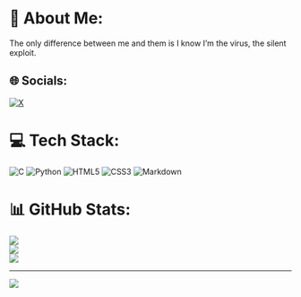 # 💫 About Me:
The only difference between me and them is I know I’m the virus, the silent exploit. 

## 🌐 Socials:
[![X](https://img.shields.io/badge/X-black.svg?logo=X&logoColor=white)](https://x.com/DexerTDP) 

# 💻 Tech Stack:
![C](https://img.shields.io/badge/c-%2300599C.svg?style=for-the-badge&logo=c&logoColor=white) ![Python](https://img.shields.io/badge/python-3670A0?style=for-the-badge&logo=python&logoColor=ffdd54) ![HTML5](https://img.shields.io/badge/html5-%23E34F26.svg?style=for-the-badge&logo=html5&logoColor=white) ![CSS3](https://img.shields.io/badge/css3-%231572B6.svg?style=for-the-badge&logo=css3&logoColor=white) ![Markdown](https://img.shields.io/badge/markdown-%23000000.svg?style=for-the-badge&logo=markdown&logoColor=white)
# 📊 GitHub Stats:
![](https://github-readme-stats.vercel.app/api?username=DexerTDP&theme=dark&hide_border=false&include_all_commits=false&count_private=false)<br/>
![](https://nirzak-streak-stats.vercel.app/?user=DexerTDP&theme=dark&hide_border=false)<br/>
![](https://github-readme-stats.vercel.app/api/top-langs/?username=DexerTDP&theme=dark&hide_border=false&include_all_commits=false&count_private=false&layout=compact)

---
[![](https://visitcount.itsvg.in/api?id=DexerTDP&icon=0&color=0)](https://visitcount.itsvg.in)

<!-- Proudly created with GPRM ( https://gprm.itsvg.in ) -->
